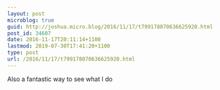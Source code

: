 ```yaml
---
layout: post
microblog: true
guid: http://joshua.micro.blog/2016/11/17/t799178070636625920.html
post_id: 34607
date: 2016-11-17T20:11:14+1100
lastmod: 2019-07-30T17:41:20+1100
type: post
url: /2016/11/17/t799178070636625920.html
---
```

Also a fantastic way to see what I do
